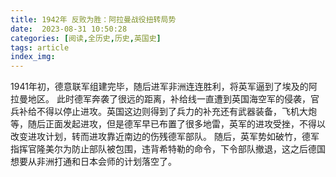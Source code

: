 ```yaml
---
title: 1942年 反败为胜：阿拉曼战役扭转局势
date:  2023-08-31 10:50:28
categories: [阅读,全历史,历史,英国史]
tags: article
index_img: 
---
```


1941年初，德意联军组建完毕，随后进军非洲连连胜利，将英军逼到了埃及的阿拉曼地区。
此时德军奔袭了很远的距离，补给线一直遭到英国海空军的侵袭，官兵补给不得以停止进攻。英国这边则得到了兵力的补充还有武器装备，飞机大炮等，随后正面发起进攻，但是德军早已布置了很多地雷，英军的进攻受挫，不得以改变进攻计划，转而进攻靠近南边的伤残德军部队。
随后，英军势如破竹，德军指挥官隆美尔为防止部队被包围，违背希特勒的命令，下令部队撤退，这之后德国想要从非洲打通和日本会师的计划落空了。